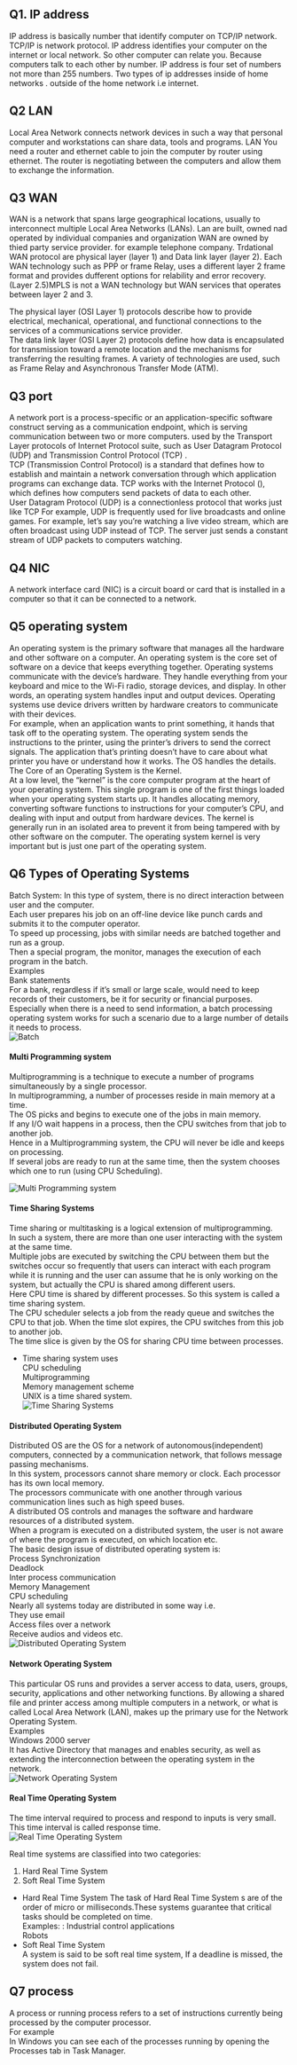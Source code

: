 ## Q1. IP address 
IP address is basically number that identify computer on TCP/IP network. TCP/IP is network protocol. IP address identifies your
computer on the internet or local network. So other computer can relate you. Because computers talk to each other by number. IP 
address is four set of numbers not more than 255 numbers. 
Two types of ip addresses inside of home networks . outside of the home network i.e internet.  
  
## Q2 LAN
Local Area Network connects network devices in such a way that personal computer and workstations can share data, tools and
programs. LAN  You need a router and ethernet cable to join the computer by router using ethernet. The router is negotiating 
between the computers and allow them to exchange the information.  

## Q3 WAN
WAN is a network that spans large geographical locations, usually to interconnect multiple Local Area Networks (LANs). 
Lan are built, owned nad operated by individual companies and organization WAN are owned by thied party service provider. for example telephone company. Trdational WAN protocol are physical layer (layer 1) and Data link layer (layer 2).
Each WAN technology such as PPP or frame Relay, uses a different layer 2 frame format and provides dufferent options for relability and error recovery.  
(Layer 2.5)MPLS is not a WAN technology but WAN services that operates between layer 2 and 3. 
 
The physical layer (OSI Layer 1) protocols describe how to provide electrical, mechanical, operational, and functional connections to the services of a communications service provider.   
The data link layer (OSI Layer 2) protocols define how data is encapsulated for transmission toward a remote location and the mechanisms for transferring the resulting frames. A variety of technologies are used, such as Frame Relay and Asynchronous Transfer Mode (ATM).  
  
##  Q3 port
 A network port is a process-specific or an application-specific software construct serving as a communication endpoint, which is serving communication between two or more computers. used by the Transport Layer protocols of Internet Protocol suite, such as User Datagram Protocol (UDP) and Transmission Control Protocol (TCP) .  
TCP (Transmission Control Protocol) is a standard that defines how to establish and maintain a network conversation through which application programs can exchange data. TCP works with the Internet Protocol (), which defines how computers send packets of data to each other.    
User Datagram Protocol (UDP) is a connectionless protocol that works just like TCP 
For example, UDP is frequently used for live broadcasts and online games. For example, let’s say you’re watching a live video stream, which are often broadcast using UDP instead of TCP. The server just sends a constant stream of UDP packets to computers watching.   

## Q4 NIC
 A network interface card (NIC) is a circuit board or card that is installed in a computer so that it can be connected to a network. 
  
  ## Q5 operating system
An operating system is the primary software that manages all the hardware and other software on a computer.
An operating system is the core set of software on a device that keeps everything together. Operating systems communicate with the device’s hardware. They handle everything from your keyboard and mice to the Wi-Fi radio, storage devices, and display. In other words, an operating system handles input and output devices. Operating systems use device drivers written by hardware creators to communicate with their devices.    
 For example, when an application wants to print something, it hands that task off to the operating system. The operating system sends the instructions to the printer, using the printer’s drivers to send the correct signals. The application that’s printing doesn’t have to care about what printer you have or understand how it works. The OS handles the details.    
The Core of an Operating System is the Kernel.    
At a low level, the “kernel” is the core computer program at the heart of your operating system. This single program is one of the first things loaded when your operating system starts up. It handles allocating memory, converting software functions to instructions for your computer’s CPU, and dealing with input and output from hardware devices. The kernel is generally run in an isolated area to prevent it from being tampered with by other software on the computer. The operating system kernel is very important but is just one part of the operating system.

 ## Q6 Types of Operating Systems     
  Batch System:
In this type of system, there is no direct interaction between user and the computer.    
Each user prepares his job on an off-line device like punch cards and submits it to the computer operator.   
To speed up processing, jobs with similar needs are batched together and run as a group.    
Then a special program, the monitor, manages the execution of each program in the batch.    
Examples   
Bank statements   
For a bank, regardless if it’s small or large scale, would need to keep records of their customers, be it for security or financial purposes. Especially when there is a need to send information, a batch processing operating system works for such a scenario due to a large number of details it needs to process.    
![Batch](http://www.codequiz.in/corecode/wp-content/uploads/2016/01/os-4.png)   

#### Multi Programming system   
 Multiprogramming is a technique to execute a number of programs simultaneously by a single processor.   
In multiprogramming, a number of processes reside in main memory at a time.   
The OS picks and begins to execute one of the jobs in main memory.   
If any I/O wait happens in a process, then the CPU switches from that job to another job.   
Hence in a Multiprogramming system, the CPU will never be idle and keeps on processing.   
If several jobs are ready to run at the same time, then the system chooses which one to run (using CPU Scheduling).    
 
 ![Multi Programming system](http://www.codequiz.in/corecode/wp-content/uploads/2016/01/os-multiprogramming.png) 

#### Time Sharing Systems 
Time sharing or multitasking is a logical extension of multiprogramming.  
In such a system, there are more than one user interacting with the system at the same time.  
Multiple jobs are executed by switching the CPU between them but the switches occur so frequently that users can interact   with each program while it is running and the user can assume that he is only working on the system, but actually the CPU is  shared among different users.  
Here CPU time is shared by different processes. So this system is called a time sharing system.   
The CPU scheduler selects a job from the ready queue and switches the CPU to that job. When the time slot expires, the CPU switches from this job to another job.  
The time slice is given by the OS for sharing CPU time between processes.  
* Time sharing system uses   
CPU scheduling   
Multiprogramming   
Memory management scheme   
UNIX is a time shared system.   
![Time Sharing Systems ](http://www.padakuu.com/image/timesharing.jpg)   

#### Distributed Operating System
 Distributed OS are the OS for a network of autonomous(independent) computers, connected by a communication network, that follows message passing mechanisms.   
In this system, processors cannot share memory or clock. Each processor has its own local memory.   
The processors communicate with one another through various communication lines such as high speed buses.   
A distributed OS controls and manages the software and hardware resources of a distributed system.  
When a program is executed on a distributed system, the user is not aware of where the program is executed, on which location etc.   
The basic design issue of distributed operating system is:   
Process Synchronization  
Deadlock   
Inter process communication   
Memory Management   
CPU scheduling  
Nearly all systems today are distributed in some way i.e.   
They use email   
Access files over a network  
Receive audios and videos etc.   
![Distributed Operating System](http://www.codequiz.in/corecode/wp-content/uploads/2016/01/os-distributed-os.png) 
 
#### Network Operating System
This particular OS runs and provides a server access to data, users, groups, security, applications and other networking functions. By allowing a shared file and printer access among multiple computers in a network, or what is called Local Area Network (LAN), makes up the primary use for the Network Operating System.  
Examples   
Windows 2000 server   
It has Active Directory that manages and enables security, as well as extending the interconnection between the operating   system in the network.  
![Network Operating System](https://www.computer-realm.net/wp-content/uploads/post-images/2018/10/flow-chart.png)  
 
#### Real Time Operating System 
The time interval required to process and respond to inputs is very small. This time interval is called response time.   
![Real Time Operating System ](https://www.computer-realm.net/wp-content/uploads/post-images/2018/10/workflow.png)  

Real time systems are classified into two categories:  

1. Hard Real Time System  
2. Soft Real Time System    
* Hard Real Time System 
The task of Hard Real Time System s are of the order of micro or milliseconds.These systems guarantee that critical tasks should be completed on time.   
Examples: : Industrial control applications   
 Robots  
* Soft Real Time System   
A system is said to be soft real time system, If a deadline is missed, the system does not fail.     
## Q7 process    
 A process or running process refers to a set of instructions currently being processed by the computer processor.   
For example  
In Windows you can see each of the processes running by opening the Processes tab in Task Manager.       


